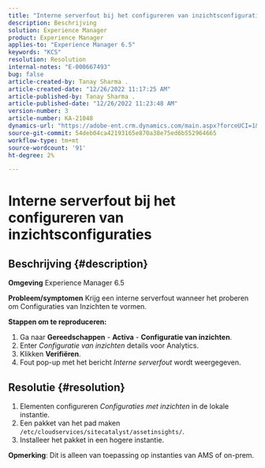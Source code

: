 ```yaml
---
title: "Interne serverfout bij het configureren van inzichtsconfiguraties"
description: Beschrijving
solution: Experience Manager
product: Experience Manager
applies-to: "Experience Manager 6.5"
keywords: "KCS"
resolution: Resolution
internal-notes: "E-000667493"
bug: false
article-created-by: Tanay Sharma .
article-created-date: "12/26/2022 11:17:25 AM"
article-published-by: Tanay Sharma .
article-published-date: "12/26/2022 11:23:48 AM"
version-number: 3
article-number: KA-21048
dynamics-url: "https://adobe-ent.crm.dynamics.com/main.aspx?forceUCI=1&pagetype=entityrecord&etn=knowledgearticle&id=fa82b0dd-0e85-ed11-81ac-6045bd006239"
source-git-commit: 54deb04ca42193165e870a38e75ed6b552964665
workflow-type: tm+mt
source-wordcount: '91'
ht-degree: 2%

---
```


# Interne serverfout bij het configureren van inzichtsconfiguraties

## Beschrijving {#description}

<b>Omgeving</b>
Experience Manager 6.5


<b>Probleem/symptomen</b>
Krijg een interne serverfout wanneer het proberen om Configuraties van Inzichten te vormen.

<b>Stappen om te reproduceren:</b>

1. Ga naar <b>Gereedschappen</b> - <b>Activa</b> - <b>Configuratie van inzichten</b>.
2. Enter *Configuratie van inzichten* details voor Analytics.
3. Klikken <b>Verifiëren</b>.
4. Fout pop-up met het bericht *Interne serverfout* wordt weergegeven.



## Resolutie {#resolution}


1. Elementen configureren *Configuraties met inzichten* in de lokale instantie.
2. Een pakket van het pad maken `/etc/cloudservices/sitecatalyst/assetinsights/`.
3. Installeer het pakket in een hogere instantie.


<b>Opmerking</b>: Dit is alleen van toepassing op instanties van AMS of on-prem.
